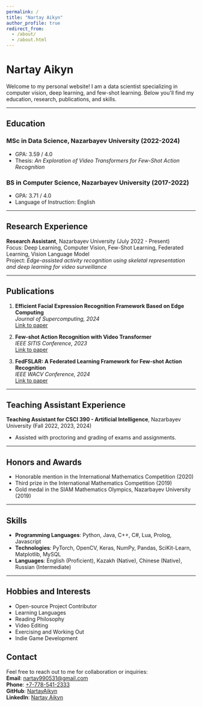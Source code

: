 ```yaml
---
permalink: /
title: "Nartay Aikyn"
author_profile: true
redirect_from: 
  - /about/
  - /about.html
---
```

# Nartay Aikyn
Welcome to my personal website! I am a data scientist specializing in computer vision, deep learning, and few-shot learning. Below you'll find my education, research, publications, and skills.

---

## Education
### MSc in Data Science, Nazarbayev University (2022-2024)
- GPA: 3.59 / 4.0
- Thesis: *An Exploration of Video Transformers for Few-Shot Action Recognition*

### BS in Computer Science, Nazarbayev University (2017-2022)
- GPA: 3.71 / 4.0
- Language of Instruction: English

---

## Research Experience
**Research Assistant**, Nazarbayev University (July 2022 - Present)  
Focus: Deep Learning, Computer Vision, Few-Shot Learning, Federated Learning, Vision Language Model  
Project: *Edge-assisted activity recognition using skeletal representation and deep learning for video surveillance*

---

## Publications
1. **Efficient Facial Expression Recognition Framework Based on Edge Computing**  
   _Journal of Supercomputing, 2024_  
   [Link to paper](https://doi.org/10.1007/s11227-023-05548-x)

2. **Few-shot Action Recognition with Video Transformer**  
   _IEEE SITIS Conference, 2023_  
   [Link to paper](https://doi.org/10.1109/SITIS61268.2023.00027)

3. **FedFSLAR: A Federated Learning Framework for Few-shot Action Recognition**  
   _IEEE WACV Conference, 2024_  
   [Link to paper](https://doi.org/10.1109/WACVW60836.2024.00035)

---

## Teaching Assistant Experience
**Teaching Assistant for CSCI 390 - Artificial Intelligence**, Nazarbayev University (Fall 2022, 2023, 2024)  
- Assisted with proctoring and grading of exams and assignments.

---

## Honors and Awards
- Honorable mention in the International Mathematics Competition (2020)
- Third prize in the International Mathematics Competition (2019)
- Gold medal in the SIAM Mathematics Olympics, Nazarbayev University (2019)

---

## Skills
- **Programming Languages**: Python, Java, C++, C#, Lua, Prolog, Javascript
- **Technologies**: PyTorch, OpenCV, Keras, NumPy, Pandas, SciKit-Learn, Matplotlib, MySQL
- **Languages**: English (Proficient), Kazakh (Native), Chinese (Native), Russian (Intermediate)

---

## Hobbies and Interests
- Open-source Project Contributor
- Learning Languages
- Reading Philosophy
- Video Editing
- Exercising and Working Out
- Indie Game Development

## Contact
Feel free to reach out to me for collaboration or inquiries:  
**Email**: [nartay990531@gmail.com](mailto:nartay990531@gmail.com)  
**Phone**: [+7-778-541-2333](tel:+7-778-541-2333)  
**GitHub**: [NartayAikyn](https://github.com/NartayAikyn)  
**LinkedIn**: [Nartay Aikyn](https://www.linkedin.com/in/nartay-aikyn/)
